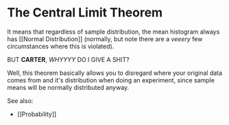 # The Central Limit Theorem

It means that regardless of sample distribution, the mean histogram always has [[Normal Distribution]] (normally, but note there are a *veeery* few circumstances where this is violated).

BUT **CARTER**, *WHYYYY* DO I GIVE A SHIT?

Well, this theorem basically allows you to disregard where your original data comes from and it's distribution when doing an experiment, since sample means will be normally distributed anyway.

See also:
- [[Probability]]